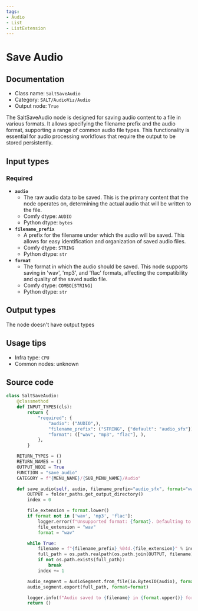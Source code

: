 ```yaml
---
tags:
- Audio
- List
- ListExtension
---
```


# Save Audio
## Documentation
- Class name: `SaltSaveAudio`
- Category: `SALT/AudioViz/Audio`
- Output node: `True`

The SaltSaveAudio node is designed for saving audio content to a file in various formats. It allows specifying the filename prefix and the audio format, supporting a range of common audio file types. This functionality is essential for audio processing workflows that require the output to be stored persistently.
## Input types
### Required
- **`audio`**
    - The raw audio data to be saved. This is the primary content that the node operates on, determining the actual audio that will be written to the file.
    - Comfy dtype: `AUDIO`
    - Python dtype: `bytes`
- **`filename_prefix`**
    - A prefix for the filename under which the audio will be saved. This allows for easy identification and organization of saved audio files.
    - Comfy dtype: `STRING`
    - Python dtype: `str`
- **`format`**
    - The format in which the audio should be saved. This node supports saving in 'wav', 'mp3', and 'flac' formats, affecting the compatibility and quality of the saved audio file.
    - Comfy dtype: `COMBO[STRING]`
    - Python dtype: `str`
## Output types
The node doesn't have output types
## Usage tips
- Infra type: `CPU`
- Common nodes: unknown


## Source code
```python
class SaltSaveAudio:
    @classmethod
    def INPUT_TYPES(cls):
        return {
            "required": {
                "audio": ("AUDIO",),
                "filename_prefix": ("STRING", {"default": "audio_sfx"}),
                "format": (["wav", "mp3", "flac"], ),
            },
        }

    RETURN_TYPES = ()
    RETURN_NAMES = ()
    OUTPUT_NODE = True
    FUNCTION = "save_audio"
    CATEGORY = f"{MENU_NAME}/{SUB_MENU_NAME}/Audio"

    def save_audio(self, audio, filename_prefix="audio_sfx", format="wav"):
        OUTPUT = folder_paths.get_output_directory()
        index = 0

        file_extension = format.lower()
        if format not in ['wav', 'mp3', 'flac']:
            logger.error(f"Unsupported format: {format}. Defaulting to WAV.")
            file_extension = "wav"
            format = "wav"

        while True:
            filename = f"{filename_prefix}_%04d.{file_extension}" % index
            full_path = os.path.realpath(os.path.join(OUTPUT, filename))
            if not os.path.exists(full_path):
                break
            index += 1

        audio_segment = AudioSegment.from_file(io.BytesIO(audio), format="wav")
        audio_segment.export(full_path, format=format)

        logger.info(f"Audio saved to {filename} in {format.upper()} format")
        return ()

```
